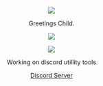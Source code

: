 <p align="center">  
<img src="https://github-readme-stats.vercel.app/api?username=Cxnvicted&theme=dark&hide_border=false&include_all_commits=true&count_private=false">
</p>
    <p align="center">
Greetings Child.
    <p align="center">
 <img src="https://komarev.com/ghpvc/?username=simswipe&color=151515">
     <p align="center">
    <p align="center">
  <img src="https://discord.c99.nl/widget/theme-4/1075114795935744151.png"/>
</p>
<p align="center">
Working on discord utillity tools
<p align="center">
    <a href="https://discord.gg/gov">Discord Server</a>


